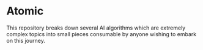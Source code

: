 # Atomic
This repository breaks down several AI algorithms which are extremely complex topics into small pieces consumable by anyone wishing to embark on this journey.
